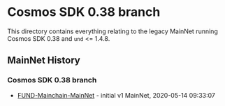 # Cosmos SDK 0.38 branch

This directory contains everything relating to the legacy MainNet running Cosmos SDK 0.38 and `und` <= 1.4.8.

## MainNet History

### Cosmos SDK 0.38 branch

- [FUND-Mainchain-MainNet](0.38/history/FUND-Mainchain-MainNet) - initial v1 MainNet, 2020-05-14 09:33:07
